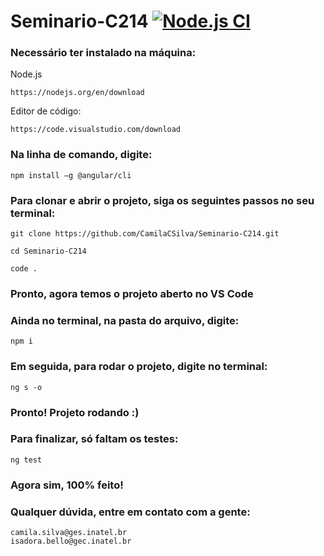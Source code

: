 # Seminario-C214 [![Node.js CI](https://github.com/CamilaCSilva/Seminario-C214/actions/workflows/node.js.yml/badge.svg)](https://github.com/CamilaCSilva/Seminario-C214/actions/workflows/node.js.yml)

### Necessário ter instalado na máquina:

Node.js
```
https://nodejs.org/en/download
```

Editor de código:
```
https://code.visualstudio.com/download
```

### Na linha de comando, digite:
```
npm install –g @angular/cli

```

### Para clonar e abrir o projeto, siga os seguintes passos no seu terminal:

```
git clone https://github.com/CamilaCSilva/Seminario-C214.git
```

```
cd Seminario-C214
```

```
code .
```

### Pronto, agora temos o projeto aberto no VS Code

### Ainda no terminal, na pasta do arquivo, digite:
```
npm i
```

### Em seguida, para rodar o projeto, digite no terminal:
```
ng s -o
```

### Pronto! Projeto rodando :)

### Para finalizar, só faltam os testes:

```
ng test
```
### Agora sim, 100% feito!

### Qualquer dúvida, entre em contato com a gente:

```
camila.silva@ges.inatel.br
isadora.bello@gec.inatel.br
```
